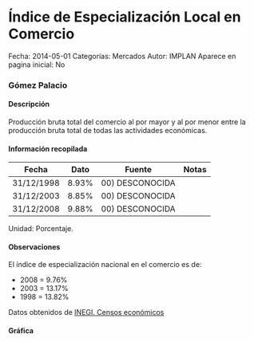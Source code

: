 Índice de Especialización Local en Comercio
=====

Fecha: 2014-05-01
Categorías: Mercados
Autor: IMPLAN
Aparece en pagina inicial: No

### Gómez Palacio

#### Descripción

Producción bruta total del comercio al por mayor y al por menor entre la producción bruta total de todas las actividades económicas.

<!-- break -->

#### Información recopilada

<table class="table table-hover table-bordered matriz">
  <thead>
    <tr><th>Fecha</th><th>Dato</th><th>Fuente</th><th>Notas</th></tr>
  </thead>
  <tbody>
    <tr><td class="centrado">31/12/1998</td><td class="derecha">8.93%</td><td>00) DESCONOCIDA</td><td></td></tr>
    <tr><td class="centrado">31/12/2003</td><td class="derecha">8.85%</td><td>00) DESCONOCIDA</td><td></td></tr>
    <tr><td class="centrado">31/12/2008</td><td class="derecha">9.88%</td><td>00) DESCONOCIDA</td><td></td></tr>
  </tbody>
</table>

Unidad: Porcentaje.

#### Observaciones

El índice de especialización nacional en el comercio es de:

- 2008 = 9.76%
- 2003 = 13.17%
- 1998 = 13.82%

Datos obtenidos de [INEGI. Censos económicos](http://www3.inegi.org.mx/sistemas/saic/)

#### Gráfica

<div id="Morrisyumpuucs" class="grafica"></div>
  <script>
  new Morris.Line({
    element: 'Morrisyumpuucs',
    data: [
      { fecha: '1998-12-31', dato: 8.9300 },
      { fecha: '2003-12-31', dato: 8.8500 },
      { fecha: '2008-12-31', dato: 9.8800 }
    ],
    xkey: 'fecha',
    ykeys: ['dato'],
    labels: ['Dato'],
    lineColors: ['#FF5B02'],
    xLabelFormat: function(d) {
      return d.getDate()+'/'+(d.getMonth()+1)+'/'+d.getFullYear();
    },
    dateFormat: function (ts) {
      var d = new Date(ts);
      return d.getDate() + '/' + (d.getMonth() + 1) + '/' + d.getFullYear();
    }
  });
  </script>
